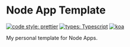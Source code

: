 # Node App Template

[![code style: prettier](https://img.shields.io/badge/code_style-prettier-ff69b4.svg?style=flat-square)](https://github.com/prettier/prettier) [![types: Typescript](https://img.shields.io/npm/types/typescript?style=flat-square)](https://github.com/microsoft/TypeScript) [![koa](https://img.shields.io/github/package-json/dependency-version/brunormoreira/node-app-template/koa?style=flat-square)](https://github.com/koajs/koa)

My personal template for Node Apps.
